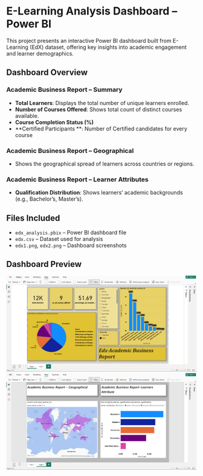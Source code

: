 #  E-Learning Analysis Dashboard – Power BI

This project presents an interactive Power BI dashboard built from E-Learning (EdX) dataset, offering key insights into academic engagement and learner demographics.

##  Dashboard Overview

###  Academic Business Report – Summary
- **Total Learners**: Displays the total number of unique learners enrolled.
- **Number of Courses Offered**: Shows total count of distinct courses available.
- **Course Completion Status (%)**
- **Certified Participants **: Number of Certified candidates for every course

### Academic Business Report – Geographical
- Shows the geographical spread of learners across countries or regions.

### Academic Business Report – Learner Attributes
- **Qualification Distribution**: Shows learners’ academic backgrounds (e.g., Bachelor’s, Master’s).

## Files Included
- `edx_analysis.pbix` – Power BI dashboard file
- `edx.csv` – Dataset used for analysis
- `edx1.png`, `edx2.png` – Dashboard screenshots

##  Dashboard Preview

![Dashboard Screenshot](edx1.png)
![Dashboard Screenshot](edx2.png)

